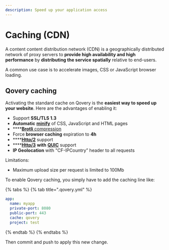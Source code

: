 ```yaml
---
description: Speed up your application access
---
```


# Caching \(CDN\)

A content content distribution network \(CDN\) is a geographically distributed network of proxy servers to **provide high availability and high performance** by **distributing the service spatially** relative to end-users.

A common use case is to accelerate images, CSS or JavaScript browser loading.

## Qovery caching

Activating the standard cache on Qovery is the **easiest way to speed up your website**. Here are the advantages of enabling it:

* Support **SSL/TLS 1.3**
* **Automatic** [**minify**](https://en.wikipedia.org/wiki/Minification_%28programming%29) of CSS, JavaScript and HTML pages
* \*\*\*\*[**Brotli** compression](https://en.wikipedia.org/wiki/Brotli)
* Force **browser caching** expiration to **4h**
* \*\*\*\*[**Http/2**](https://en.wikipedia.org/wiki/HTTP/2) support
* \*\*\*\*[**Http/3**](https://en.wikipedia.org/wiki/HTTP/3) **with** [**QUIC**](https://en.wikipedia.org/wiki/QUIC) support
* **IP Geolocation** with "CF-IPCountry” header to all requests

Limitations:

* Maximum upload size per request is limited to 100Mb

To enable Qovery caching, you simply have to add the caching line like:

{% tabs %}
{% tab title=".qovery.yml" %}
```yaml
app:
  name: myapp
  private-port: 8080
  public-port: 443
  cache: qovery
  project: test
```
{% endtab %}
{% endtabs %}

Then commit and push to apply this new change.

